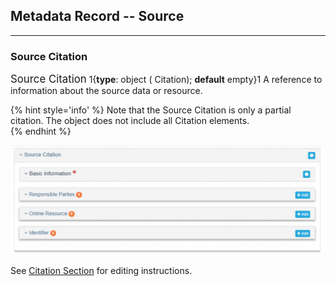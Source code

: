 ## Metadata Record -- Source
---

### Source Citation

<span class="md-panel" style="font-size: larger">Source Citation</span> 1{**type**: object (<span class="md-panel"> Citation</span>); **default** empty}1  A reference to information about the source data or resource.  

{% hint style='info' %}
  Note that the <span class="md-panel">Source Citation</span> is only a partial citation.  The object does not include all <span class="md-panel">Citation</span> elements.  
{% endhint %}

![Source Citation Panel](/assets/reference/edit-objects/metadata/lineage/sourceCitation-panel.png)

See [Citation Section](../../../citation/citation-section.md) for editing instructions.
